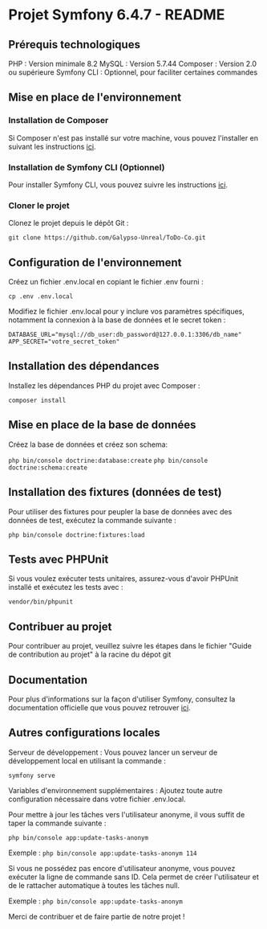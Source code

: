 # Projet Symfony 6.4.7 - README

## Prérequis technologiques

PHP : Version minimale 8.2
MySQL : Version 5.7.44
Composer : Version 2.0 ou supérieure
Symfony CLI : Optionnel, pour faciliter certaines commandes

## Mise en place de l'environnement

### Installation de Composer

Si Composer n'est pas installé sur votre machine, vous pouvez l'installer en suivant les instructions [ici](https://getcomposer.org/download/).

### Installation de Symfony CLI (Optionnel)

Pour installer Symfony CLI, vous pouvez suivre les instructions [ici](https://symfony.com/download).

### Cloner le projet

Clonez le projet depuis le dépôt Git :

`git clone https://github.com/Galypso-Unreal/ToDo-Co.git`

## Configuration de l'environnement

Créez un fichier .env.local en copiant le fichier .env fourni :

`cp .env .env.local`

Modifiez le fichier .env.local pour y inclure vos paramètres spécifiques, notamment la connexion à la base de données et le secret token :

`DATABASE_URL="mysql://db_user:db_password@127.0.0.1:3306/db_name"`
`APP_SECRET="votre_secret_token"`

## Installation des dépendances

Installez les dépendances PHP du projet avec Composer :

`composer install`

## Mise en place de la base de données

Créez la base de données et créez son schema:

`php bin/console doctrine:database:create`
`php bin/console doctrine:schema:create`

## Installation des fixtures (données de test)

Pour utiliser des fixtures pour peupler la base de données avec des données de test, exécutez la commande suivante :

`php bin/console doctrine:fixtures:load`

## Tests avec PHPUnit

Si vous voulez exécuter tests unitaires, assurez-vous d'avoir PHPUnit installé et exécutez les tests avec :

`vendor/bin/phpunit`

## Contribuer au projet

Pour contribuer au projet, veuillez suivre les étapes dans le fichier "Guide de contribution au projet" à la racine du dépot git

## Documentation

Pour plus d'informations sur la façon d'utiliser Symfony, consultez la documentation officielle que vous pouvez retrouver [ici](https://symfony.com/doc/current/index.html).

## Autres configurations locales

Serveur de développement : Vous pouvez lancer un serveur de développement local en utilisant la commande :

`symfony serve`

Variables d'environnement supplémentaires : Ajoutez toute autre configuration nécessaire dans votre fichier .env.local.

Pour mettre à jour les tâches vers l'utilisateur anonyme, il vous suffit de taper la commande suivante : 

`php bin/console app:update-tasks-anonym`

Exemple : `php bin/console app:update-tasks-anonym 114`

Si vous ne possédez pas encore d'utilisateur anonyme, vous pouvez exécuter la ligne de commande sans ID. Cela permet de créer l'utilisateur et de le rattacher automatique à toutes les tâches null.

Exemple : `php bin/console app:update-tasks-anonym`

Merci de contribuer et de faire partie de notre projet !

